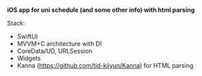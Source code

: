 **iOS app for uni schedule (and some other info) with html parsing**

Stack:
  - SwiftUI
  - MVVM+C architecture with DI
  - CoreData/UD, URLSession
  - Widgets
  - Kanna (https://github.com/tid-kijyun/Kanna) for HTML parsing
